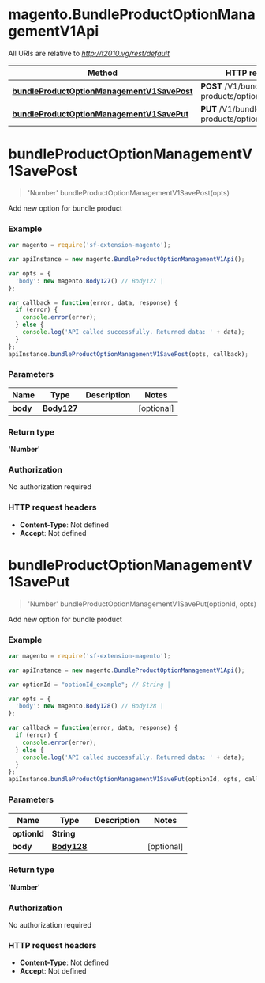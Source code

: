 # magento.BundleProductOptionManagementV1Api

All URIs are relative to *http://t2010.vg/rest/default*

Method | HTTP request | Description
------------- | ------------- | -------------
[**bundleProductOptionManagementV1SavePost**](BundleProductOptionManagementV1Api.md#bundleProductOptionManagementV1SavePost) | **POST** /V1/bundle-products/options/add | 
[**bundleProductOptionManagementV1SavePut**](BundleProductOptionManagementV1Api.md#bundleProductOptionManagementV1SavePut) | **PUT** /V1/bundle-products/options/{optionId} | 


<a name="bundleProductOptionManagementV1SavePost"></a>
# **bundleProductOptionManagementV1SavePost**
> &#39;Number&#39; bundleProductOptionManagementV1SavePost(opts)



Add new option for bundle product

### Example
```javascript
var magento = require('sf-extension-magento');

var apiInstance = new magento.BundleProductOptionManagementV1Api();

var opts = { 
  'body': new magento.Body127() // Body127 | 
};

var callback = function(error, data, response) {
  if (error) {
    console.error(error);
  } else {
    console.log('API called successfully. Returned data: ' + data);
  }
};
apiInstance.bundleProductOptionManagementV1SavePost(opts, callback);
```

### Parameters

Name | Type | Description  | Notes
------------- | ------------- | ------------- | -------------
 **body** | [**Body127**](Body127.md)|  | [optional] 

### Return type

**&#39;Number&#39;**

### Authorization

No authorization required

### HTTP request headers

 - **Content-Type**: Not defined
 - **Accept**: Not defined

<a name="bundleProductOptionManagementV1SavePut"></a>
# **bundleProductOptionManagementV1SavePut**
> &#39;Number&#39; bundleProductOptionManagementV1SavePut(optionId, opts)



Add new option for bundle product

### Example
```javascript
var magento = require('sf-extension-magento');

var apiInstance = new magento.BundleProductOptionManagementV1Api();

var optionId = "optionId_example"; // String | 

var opts = { 
  'body': new magento.Body128() // Body128 | 
};

var callback = function(error, data, response) {
  if (error) {
    console.error(error);
  } else {
    console.log('API called successfully. Returned data: ' + data);
  }
};
apiInstance.bundleProductOptionManagementV1SavePut(optionId, opts, callback);
```

### Parameters

Name | Type | Description  | Notes
------------- | ------------- | ------------- | -------------
 **optionId** | **String**|  | 
 **body** | [**Body128**](Body128.md)|  | [optional] 

### Return type

**&#39;Number&#39;**

### Authorization

No authorization required

### HTTP request headers

 - **Content-Type**: Not defined
 - **Accept**: Not defined

